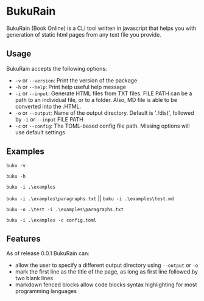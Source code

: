 # BukuRain

BukuRain (Book Online) is a CLI tool written in javascript that helps you with generation of static html pages from any text file you provide.

## Usage

BukuRain accepts the following options:

- `-v` or `--version`: Print the version of the package
- `-h` or `--help`: Print help useful help message
- `-i` or `--input`: Generate HTML files from TXT files. FILE PATH can be a path to an individual file, or to a folder. Also, MD file is able to be converted into the .HTML.
- `-o` or `--output`: Name of the output directory. Default is './dist', followed by `-i` or `--input` FILE PATH
- `-c` or `--config`: The TOML-based config file path. Missing options will use default settings

## Examples

`buku -v`

`buku -h`

`buku -i .\examples`

`buku -i .\examples\paragraphs.txt` || `buku -i .\examples\test.md`

`buku -o .\test -i .\examples\paragraphs.txt`

`buku -i .\examples -c config.toml`

## Features

As of release 0.0.1 BukuRain can:

- allow the user to specify a different output directory using `--output` or `-o`
- mark the first line as the title of the page, as long as first line followed by two blank lines
- markdown fenced blocks allow code blocks syntax highlighting for most programming languages
